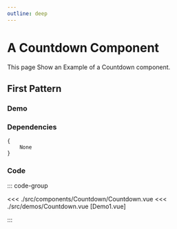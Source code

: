 ```yaml
---
outline: deep
---
```


<script setup>
import Countdown from "../../src/demos/Countdown.vue"

</script>

# A Countdown Component

This page Show an Example of a Countdown component.

## First Pattern

### Demo

<Countdown />


### Dependencies

```
{
    None
}
```

### Code

::: code-group

<<< ./src/components/Countdown/Countdown.vue
<<< ./src/demos/Countdown.vue [Demo1.vue]

:::
